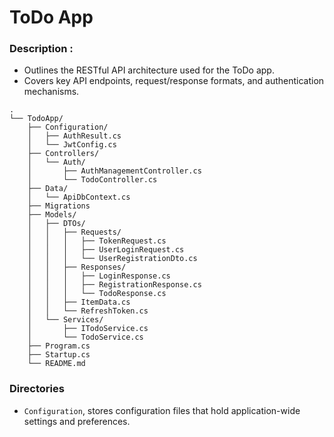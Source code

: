 # ToDo App

### Description :

- Outlines the RESTful API architecture used for the ToDo app.
- Covers key API endpoints, request/response formats, and authentication mechanisms.

```
.
└── TodoApp/
    ├── Configuration/
    │   ├── AuthResult.cs
    │   └── JwtConfig.cs
    ├── Controllers/
    │   └── Auth/
    │       ├── AuthManagementController.cs
    │       └── TodoController.cs
    ├── Data/
    │   └── ApiDbContext.cs
    ├── Migrations
    ├── Models/
    │   ├── DTOs/
    │   │   ├── Requests/
    │   │   │   ├── TokenRequest.cs
    │   │   │   ├── UserLoginRequest.cs
    │   │   │   └── UserRegistrationDto.cs
    │   │   ├── Responses/
    │   │   │   ├── LoginResponse.cs
    │   │   │   ├── RegistrationResponse.cs
    │   │   │   └── TodoResponse.cs
    │   │   ├── ItemData.cs
    │   │   └── RefreshToken.cs
    │   └── Services/
    │       ├── ITodoService.cs
    │       └── TodoService.cs
    ├── Program.cs
    ├── Startup.cs
    └── README.md
```

### Directories

- `Configuration`, stores configuration files that hold application-wide settings and preferences.
- `Controllers`, houses controller classes that handle incoming requests and orchestrate responses.
- `Models`, contains model classes that represent the core data entities of the application.
- `Data`, stores static data files used by the application.

### Auth Management

### Todo Services
